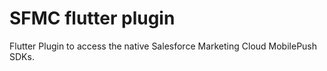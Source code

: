 # SFMC flutter plugin

Flutter Plugin to access the native Salesforce Marketing Cloud MobilePush SDKs.
